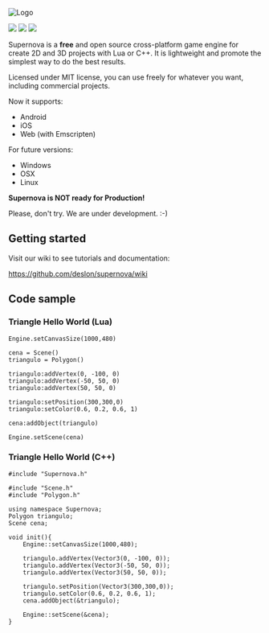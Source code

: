 ![Logo](http://www.supernovaengine.org/img/logo_black.png)

![](https://github.com/eduardodoria/supernova/workflows/IOS/badge.svg)
![](https://github.com/eduardodoria/supernova/workflows/Android/badge.svg)
![](https://github.com/eduardodoria/supernova/workflows/Emscripten/badge.svg)

Supernova is a **free** and open source cross-platform game engine for create 2D and 3D projects with Lua or C++. It is lightweight and promote the simplest way to do the best results.

Licensed under MIT license, you can use freely for whatever you want, including commercial projects.

Now it supports:
  - Android
  - iOS
  - Web (with Emscripten)

For future versions:
  - Windows
  - OSX
  - Linux


**Supernova is NOT ready for Production!**

Please, don't try. We are under development. :-)

## Getting started

Visit our wiki to see tutorials and documentation:

https://github.com/deslon/supernova/wiki

## Code sample
### Triangle Hello World (Lua)
```
Engine.setCanvasSize(1000,480)

cena = Scene()
triangulo = Polygon()

triangulo:addVertex(0, -100, 0)
triangulo:addVertex(-50, 50, 0)
triangulo:addVertex(50, 50, 0)

triangulo:setPosition(300,300,0)
triangulo:setColor(0.6, 0.2, 0.6, 1)

cena:addObject(triangulo)

Engine.setScene(cena)
```
### Triangle Hello World (C++)

```
#include "Supernova.h"

#include "Scene.h"
#include "Polygon.h"

using namespace Supernova;
Polygon triangulo;
Scene cena;

void init(){
    Engine::setCanvasSize(1000,480);

    triangulo.addVertex(Vector3(0, -100, 0));
    triangulo.addVertex(Vector3(-50, 50, 0));
    triangulo.addVertex(Vector3(50, 50, 0));

    triangulo.setPosition(Vector3(300,300,0));
    triangulo.setColor(0.6, 0.2, 0.6, 1);
    cena.addObject(&triangulo);

    Engine::setScene(&cena);
}
```

